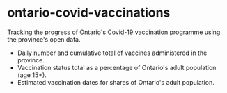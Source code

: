 # ontario-covid-vaccinations
Tracking the progress of Ontario's Covid-19 vaccination programme using the province's open data.
* Daily number and cumulative total of vaccines administered in the province.
* Vaccination status total as a percentage of Ontario's adult population (age 15+).
* Estimated vaccination dates for shares of Ontario's adult population.
